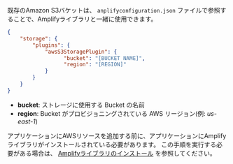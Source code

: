 既存のAmazon S3バケットは、 `anplifyconfiguration.json` ファイルで参照することで、Amplifyライブラリと一緒に使用できます。

```json
{
    "storage": {
        "plugins": {
            "awsS3StoragePlugin": {
                  "bucket": "[BUCKET NAME]",
                  "region": "[REGION]"
            }
        }
    }
}
```

- **bucket**: ストレージに使用する Bucket の名前
- **region**: Bucket がプロビジョニングされている AWS リージョン(例: *us-east-1*)

アプリケーションにAWSリソースを追加する前に、アプリケーションにAmplifyライブラリがインストールされている必要があります。 この手順を実行する必要がある場合は、 [Amplifyライブラリのインストール](~/lib/project-setup/create-application.md#n2-install-amplify-libraries) を参照してください。 